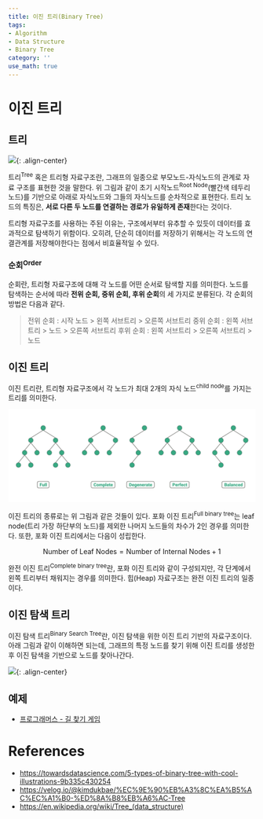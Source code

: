 ```yaml
---
title: 이진 트리(Binary Tree)
tags:
- Algorithm
- Data Structure
- Binary Tree
category: ''
use_math: true
---
```


# 이진 트리

## 트리 

![](https://upload.wikimedia.org/wikipedia/commons/thumb/5/5f/Tree_%28computer_science%29.svg/440px-Tree_%28computer_science%29.svg.png){: .align-center}

트리<sup>Tree</sup> 혹은 트리형 자료구조란, 그래프의 일종으로 부모노드-자식노드의 관계로 자료 구조를 표현한 것을 말한다. 위 그림과 같이 초기 시작노드<sup>Root Node</sup>(빨간색 테두리 노드)를 기반으로 아래로 자식노드와 그들의 자식노드를 순차적으로 표현한다. 트리 노드의 특징은, **서로 다른 두 노드를 연결하는 경로가 유일하게 존재**한다는 것이다.

트리형 자료구조를 사용하는 주된 이유는, 구조에서부터 유추할 수 있듯이 데이터를 효과적으로 탐색하기 위함이다. 오히려, 단순히 데이터를 저장하기 위해서는 각 노드의 연결관계를 저장해야한다는 점에서 비효율적일 수 있다.

### 순회<sup>Order</sup>

순회란, 트리형 자료구조에 대해 각 노드를 어떤 순서로 탐색할 지를 의미한다. 노드를 탐색하는 순서에 따라 **전위 순회, 중위 순회, 후위 순회**의 세 가지로 분류된다. 각 순회의 방법은 다음과 같다.

> 전위 순회 : 시작 노드 > 왼쪽 서브트리 > 오른쪽 서브트리
> 중위 순회 : 왼쪽 서브트리 > 노드 > 오른쪽 서브트리
> 후위 순회 : 왼쪽 서브트리 > 오른쪽 서브트리 > 노드

## 이진 트리

이진 트리란, 트리형 자료구조에서 각 노드가 최대 2개의 자식 노드<sup>child node</sup>를 가지는 트리를 의미한다.

![](/assets/img/Pasted%20image%2020230828130458.png)

이진 트리의 종류로는 위 그림과 같은 것들이 있다. 포화 이진 트리<sup>Full binary tree</sup>는 leaf node(트리 가장 하단부의 노드)를 제외한 나머지 노드들의 차수가 2인 경우를 의미한다. 또한, 포화 이진 트리에서는 다음이 성립한다.

$$
\text{Number of Leaf Nodes} = \text{Number of Internal Nodes} + 1
$$

완전 이진 트리<sup>Complete binary tree</sup>란, 포화 이진 트리와 같이 구성되지만, 각 단계에서 왼쪽 트리부터 채워지는 경우를 의미한다. 힙(Heap) 자료구조는 완전 이진 트리의 일종이다.


## 이진 탐색 트리

이진 탐색 트리<sup>Binary Search Tree</sup>란, 이진 탐색을 위한 이진 트리 기반의 자료구조이다. 아래 그림과 같이 이해하면 되는데, 그래프의 특정 노드를 찾기 위해 이진 트리를 생성한 후 이진 탐색을 기반으로 노드를 찾아나간다.

![](https://blog.penjee.com/wp-content/uploads/2015/11/binary-search-tree-sorted-array-animation.gif){: .align-center}

## 예제

- [프로그래머스 - 길 찾기 게임](https://ddangchani.github.io/프로그래머스-42892/)


# References
- https://towardsdatascience.com/5-types-of-binary-tree-with-cool-illustrations-9b335c430254
- https://velog.io/@kimdukbae/%EC%9E%90%EB%A3%8C%EA%B5%AC%EC%A1%B0-%ED%8A%B8%EB%A6%AC-Tree
- https://en.wikipedia.org/wiki/Tree_(data_structure)